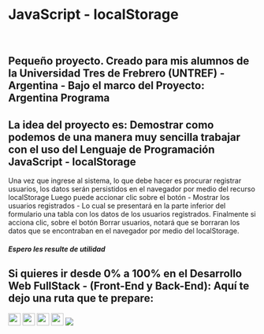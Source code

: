 <h1>JavaScript - localStorage</h1>
<br>
<h2>Pequeño proyecto. Creado para mis alumnos de la <strong> Universidad Tres de Frebrero (UNTREF) - Argentina - Bajo el marco del Proyecto: Argentina Programa</strong></h2>

<h2>La idea del proyecto es: Demostrar como podemos de una manera muy sencilla trabajar con el uso del Lenguaje de Programación JavaScript - localStorage
</h2>

<p>
Una vez que ingrese al sistema, lo que debe hacer es procurar registrar usuarios, los datos serán persistidos en el navegador por medio del recurso localStorage
Luego puede accionar clic sobre el botón - Mostrar los usuarios registrados - Lo cual se presentará en la parte inferior del formulario una tabla con los datos de 
los usuarios registrados.
Finalmente si acciona clic, sobre el botón Borrar usuarios, notará que se borraran los datos que se encontraban en el navegador por medio del localStorage. </p>

<h5>Espero les resulte de utilidad</h5>

<h2>Si quieres ir desde 0% a 100% en el <strong>Desarrollo Web FullStack</strong> - (Front-End y Back-End): Aquí te dejo una ruta que te prepare:</h2>
<img style="width:25" src="https://cedavilu.com/assets/img/cursos/cursos-1.png" >
<img style="width:25" src="https://cedavilu.com/assets/img/cursos/cursos-2.png" >
<img style="width:25" src="https://cedavilu.com/assets/img/cursos/cursos-3.png" >
<img style="width:25" src="https://cedavilu.com/assets/img/cursos/cursos-4.png" >

<img style= "width: '100%'" src="https://adanielf.files.wordpress.com/2020/04/frase-daniel-fuentes.jpg">



